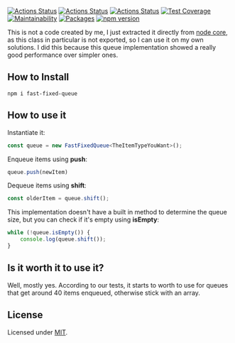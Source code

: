 [![Actions Status](https://github.com/Codibre/fast-fixed-queue/workflows/build/badge.svg)](https://github.com/Codibre/fast-fixed-queue/actions)
[![Actions Status](https://github.com/Codibre/fast-fixed-queue/workflows/test/badge.svg)](https://github.com/Codibre/fast-fixed-queue/actions)
[![Actions Status](https://github.com/Codibre/fast-fixed-queue/workflows/lint/badge.svg)](https://github.com/Codibre/fast-fixed-queue/actions)
[![Test Coverage](https://api.codeclimate.com/v1/badges/b7a78073d7573098e8ba/test_coverage)](https://codeclimate.com/github/Codibre/fast-fixed-queue/test_coverage)
[![Maintainability](https://api.codeclimate.com/v1/badges/b7a78073d7573098e8ba/maintainability)](https://codeclimate.com/github/Codibre/fast-fixed-queue/maintainability)
[![Packages](https://david-dm.org/Codibre/fast-fixed-queue.svg)](https://david-dm.org/Codibre/fast-fixed-queue)
[![npm version](https://badge.fury.io/js/fast-fixed-queue.svg)](https://badge.fury.io/js/fast-fixed-queue)

This is not a code created by me, I just extracted it directly from [node core](https://github.com/nodejs/node/blob/e46c680bf2b211bbd52cf959ca17ee98c7f657f5/lib/internal/fixed_queue.js), as this class in particular is not exported, so I can use it on my own solutions.
I did this because this queue implementation showed a really good performance over simpler ones.

## How to Install

```
npm i fast-fixed-queue
```

## How to use it

Instantiate it:

```ts
const queue = new FastFixedQueue<TheItemTypeYouWant>();
```

Enqueue items using **push**:

```ts
queue.push(newItem)
```

Dequeue items using **shift**:

```ts
const olderItem = queue.shift();
```

This implementation doesn't have a built in method to determine the queue size, but you can check if it's empty using **isEmpty**:

```ts
while (!queue.isEmpty()) {
    console.log(queue.shift());
}
```

## Is it worth it to use it?

Well, mostly yes. According to our tests, it starts to worth to use for queues that get around 40 items enqueued, otherwise stick with an array.

## License

Licensed under [MIT](https://en.wikipedia.org/wiki/MIT_License).
